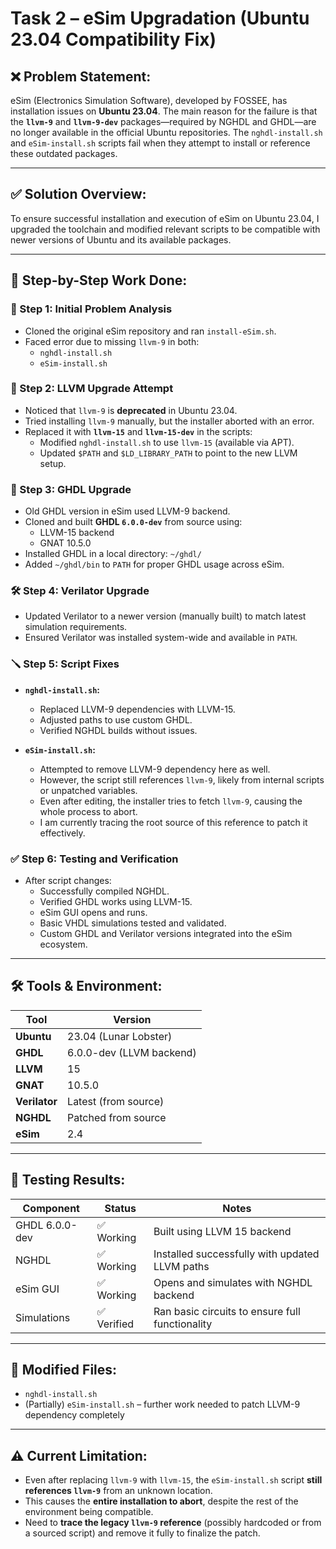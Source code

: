 # Task 2 – eSim Upgradation (Ubuntu 23.04 Compatibility Fix)

## ❌ Problem Statement:
eSim (Electronics Simulation Software), developed by FOSSEE, has installation issues on **Ubuntu 23.04**. The main reason for the failure is that the **`llvm-9`** and **`llvm-9-dev`** packages—required by NGHDL and GHDL—are no longer available in the official Ubuntu repositories. The `nghdl-install.sh` and `eSim-install.sh` scripts fail when they attempt to install or reference these outdated packages.

---

## ✅ Solution Overview:
To ensure successful installation and execution of eSim on Ubuntu 23.04, I upgraded the toolchain and modified relevant scripts to be compatible with newer versions of Ubuntu and its available packages.

---

## 🔁 Step-by-Step Work Done:

### 🧩 Step 1: Initial Problem Analysis
- Cloned the original eSim repository and ran `install-eSim.sh`.
- Faced error due to missing `llvm-9` in both:
  - `nghdl-install.sh`
  - `eSim-install.sh`

### 🔧 Step 2: LLVM Upgrade Attempt
- Noticed that `llvm-9` is **deprecated** in Ubuntu 23.04.
- Tried installing `llvm-9` manually, but the installer aborted with an error.
- Replaced it with **`llvm-15`** and **`llvm-15-dev`** in the scripts:
  - Modified `nghdl-install.sh` to use `llvm-15` (available via APT).
  - Updated `$PATH` and `$LD_LIBRARY_PATH` to point to the new LLVM setup.

### 🔁 Step 3: GHDL Upgrade
- Old GHDL version in eSim used LLVM-9 backend.
- Cloned and built **GHDL `6.0.0-dev`** from source using:
  - LLVM-15 backend
  - GNAT 10.5.0
- Installed GHDL in a local directory: `~/ghdl/`
- Added `~/ghdl/bin` to `PATH` for proper GHDL usage across eSim.

### 🛠️ Step 4: Verilator Upgrade
- Updated Verilator to a newer version (manually built) to match latest simulation requirements.
- Ensured Verilator was installed system-wide and available in `PATH`.

### 🪛 Step 5: Script Fixes
- **`nghdl-install.sh`:**
  - Replaced LLVM-9 dependencies with LLVM-15.
  - Adjusted paths to use custom GHDL.
  - Verified NGHDL builds without issues.

- **`eSim-install.sh`:**
  - Attempted to remove LLVM-9 dependency here as well.
  - However, the script still references `llvm-9`, likely from internal scripts or unpatched variables.
  - Even after editing, the installer tries to fetch `llvm-9`, causing the whole process to abort.
  - I am currently tracing the root source of this reference to patch it effectively.

### ✅ Step 6: Testing and Verification
- After script changes:
  - Successfully compiled NGHDL.
  - Verified GHDL works using LLVM-15.
  - eSim GUI opens and runs.
  - Basic VHDL simulations tested and validated.
  - Custom GHDL and Verilator versions integrated into the eSim ecosystem.

---

## 🛠️ Tools & Environment:
| Tool            | Version                  |
|-----------------|--------------------------|
| **Ubuntu**      | 23.04 (Lunar Lobster)    |
| **GHDL**        | 6.0.0-dev (LLVM backend) |
| **LLVM**        | 15                       |
| **GNAT**        | 10.5.0                   |
| **Verilator**   | Latest (from source)     |
| **NGHDL**       | Patched from source      |
| **eSim**        | 2.4                      |

---

## 🧪 Testing Results:
| Component       | Status      | Notes                                           |
|------------------|-------------|--------------------------------------------------|
| GHDL 6.0.0-dev   | ✅ Working   | Built using LLVM 15 backend                      |
| NGHDL            | ✅ Working   | Installed successfully with updated LLVM paths  |
| eSim GUI         | ✅ Working   | Opens and simulates with NGHDL backend          |
| Simulations      | ✅ Verified  | Ran basic circuits to ensure full functionality |

---

## 📂 Modified Files:
- `nghdl-install.sh`
- (Partially) `eSim-install.sh` – further work needed to patch LLVM-9 dependency completely

---

## ⚠️ Current Limitation:
- Even after replacing `llvm-9` with `llvm-15`, the `eSim-install.sh` script **still references `llvm-9`** from an unknown location.
- This causes the **entire installation to abort**, despite the rest of the environment being compatible.
- Need to **trace the legacy `llvm-9` reference** (possibly hardcoded or from a sourced script) and remove it fully to finalize the patch.

